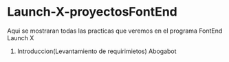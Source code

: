 # Launch-X-proyectosFontEnd
Aqui se mostraran todas las practicas que veremos en el programa FontEnd Launch X

1. Introduccion(Levantamiento de requirimietos)
  Abogabot
